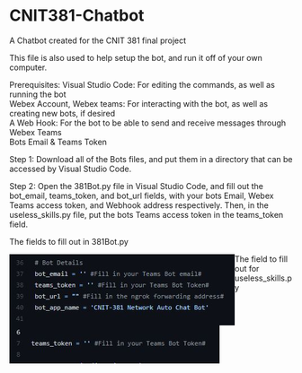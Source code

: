 # CNIT381-Chatbot
A Chatbot created for the CNIT 381 final project

This file is also used to help setup the bot, and run it off of your own computer. 

Prerequisites: 
Visual Studio Code: For editing the commands, as well as running the bot  
Webex Account, Webex teams: For interacting with the bot, as well as creating new bots, if desired  
A Web Hook: For the bot to be able to send and receive messages through Webex Teams  
Bots Email & Teams Token  

Step 1: Download all of the Bots files, and put them in a directory that can be accessed by Visual Studio Code.

Step 2: Open the 381Bot.py file in Visual Studio Code, and fill out the bot_email, teams_token, and bot_url fields, with your bots Email, Webex Teams access token, and Webhook address respectively. Then, in the useless_skills.py file, put the bots Teams access token in the teams_token field.  

The fields to fill out in 381Bot.py

<img align="left" width="401" height="127" src="https://github.com/Mr-Noah-B/CNIT381-Chatbot/blob/main/Img/Image-1.JPG"> 
  
  
  
  
  

The field to fill out for useless_skills.py 
 
<img align="left" width="374" height="68" src="https://github.com/Mr-Noah-B/CNIT381-Chatbot/blob/main/Img/Image-2.JPG">  

